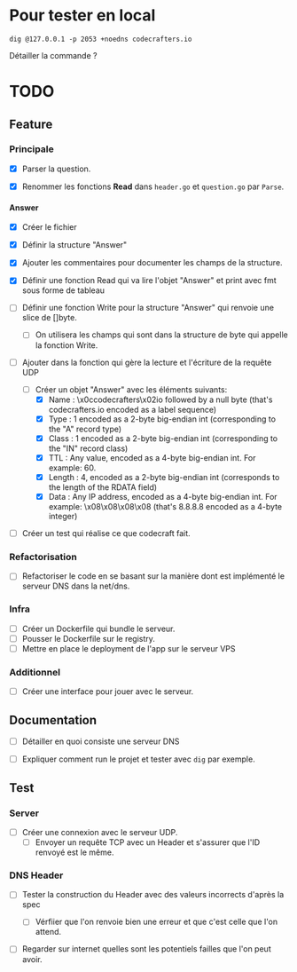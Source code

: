 # Pour tester en local

```shell
dig @127.0.0.1 -p 2053 +noedns codecrafters.io
```

Détailler la commande ?

# TODO

## Feature

### Principale

- [X] Parser la question.

- [X] Renommer les fonctions **Read** dans `header.go` et `question.go` par `Parse`.

#### Answer

- [X] Créer le fichier

- [X] Définir la structure "Answer"

- [X] Ajouter les commentaires pour documenter les champs de la structure.

- [X] Définir une fonction Read qui va lire l'objet "Answer" et print avec fmt sous forme de tableau

- [ ] Définir une fonction Write pour la structure "Answer" qui renvoie une slice de []byte.
  - [ ] On utilisera les champs qui sont dans la structure de byte qui appelle la fonction Write.

- [ ] Ajouter dans la fonction qui gère la lecture et l'écriture de la requête UDP
  - [ ] Créer un objet "Answer" avec les éléments suivants:
    - [X] Name : \x0ccodecrafters\x02io followed by a null byte (that's codecrafters.io encoded as a label sequence)
    - [X] Type : 1 encoded as a 2-byte big-endian int (corresponding to the "A" record type)
    - [X] Class : 1 encoded as a 2-byte big-endian int (corresponding to the "IN" record class)
    - [X] TTL : 	Any value, encoded as a 4-byte big-endian int. For example: 60.
    - [X] Length : 4, encoded as a 2-byte big-endian int (corresponds to the length of the RDATA field)
    - [X] Data : 	Any IP address, encoded as a 4-byte big-endian int. For example: \x08\x08\x08\x08 (that's 8.8.8.8 encoded as a 4-byte integer)

- [ ] Créer un test qui réalise ce que codecraft fait.

### Refactorisation

- [ ] Refactoriser le code en se basant sur la manière dont est implémenté le serveur DNS dans la net/dns.

### Infra

- [ ] Créer un Dockerfile qui bundle le serveur.
- [ ] Pousser le Dockerfile sur le registry.
- [ ] Mettre en place le deployment de l'app sur le serveur VPS

### Additionnel

- [ ] Créer une interface pour jouer avec le serveur.

## Documentation

- [ ] Détailler en quoi consiste une serveur DNS
- [ ] Expliquer comment run le projet et tester avec `dig` par exemple.


## Test

### Server

- [ ] Créer une connexion avec le serveur UDP.
  - [ ] Envoyer un requête TCP avec un Header et s'assurer que l'ID renvoyé est le même.

### DNS Header

- [ ] Tester la construction du Header avec des valeurs incorrects d'après la spec
  - [ ] Vérfiier que l'on renvoie bien une erreur et que c'est celle que l'on attend.
- [ ] Regarder sur internet quelles sont les potentiels failles que l'on peut avoir.

